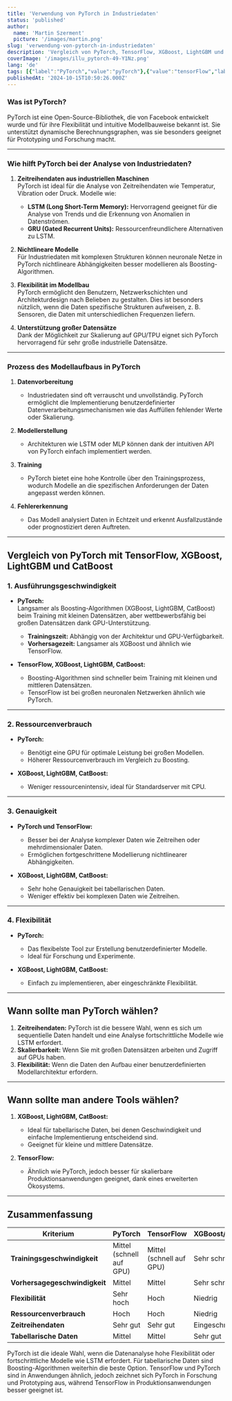 ```yaml
---
title: 'Verwendung von PyTorch in Industriedaten'
status: 'published'
author:
  name: 'Martin Szerment'
  picture: '/images/martin.png'
slug: 'verwendung-von-pytorch-in-industriedaten'
description: 'Vergleich von PyTorch, TensorFlow, XGBoost, LightGBM und CatBoost in der Analyse von Industriedaten. Der Artikel behandelt den Einsatz von PyTorch zur Vorhersage von Maschinenausfällen, zur Analyse von Zeitreihendaten und vergleicht es mit anderen Tools hinsichtlich Flexibilität, Leistung und Anwendungsbereichen.'
coverImage: '/images/illu_pytorch-49-Y1Nz.png'
lang: 'de'
tags: [{"label":"PyTorch","value":"pyTorch"},{"value":"tensorFlow","label":"TensorFlow"},{"value":"xgBoost","label":"XGBoost"},{"value":"lightGbm","label":"LightGBM"},{"value":"catBoost","label":"CatBoost"},{"label":"Industriedaten","value":"industriedaten"},{"label":"industrielle Automatisierung","value":"industrielleAutomatisierung"},{"label":"Algorithmusvergleich","value":"algorithmusVergleich"}]
publishedAt: '2024-10-15T10:50:26.000Z'
---
```


### **Was ist PyTorch?**

PyTorch ist eine Open-Source-Bibliothek, die von Facebook entwickelt wurde und für ihre Flexibilität und intuitive Modellbauweise bekannt ist. Sie unterstützt dynamische Berechnungsgraphen, was sie besonders geeignet für Prototyping und Forschung macht.

---

### **Wie hilft PyTorch bei der Analyse von Industriedaten?**

1. **Zeitreihendaten aus industriellen Maschinen**\
   PyTorch ist ideal für die Analyse von Zeitreihendaten wie Temperatur, Vibration oder Druck. Modelle wie:

   - **LSTM (Long Short-Term Memory):** Hervorragend geeignet für die Analyse von Trends und die Erkennung von Anomalien in Datenströmen.
   - **GRU (Gated Recurrent Units):** Ressourcenfreundlichere Alternativen zu LSTM.

2. **Nichtlineare Modelle**\
   Für Industriedaten mit komplexen Strukturen können neuronale Netze in PyTorch nichtlineare Abhängigkeiten besser modellieren als Boosting-Algorithmen.

3. **Flexibilität im Modellbau**\
   PyTorch ermöglicht den Benutzern, Netzwerkschichten und Architekturdesign nach Belieben zu gestalten. Dies ist besonders nützlich, wenn die Daten spezifische Strukturen aufweisen, z. B. Sensoren, die Daten mit unterschiedlichen Frequenzen liefern.

4. **Unterstützung großer Datensätze**\
   Dank der Möglichkeit zur Skalierung auf GPU/TPU eignet sich PyTorch hervorragend für sehr große industrielle Datensätze.

---

### **Prozess des Modellaufbaus in PyTorch**

1. **Datenvorbereitung**

   - Industriedaten sind oft verrauscht und unvollständig. PyTorch ermöglicht die Implementierung benutzerdefinierter Datenverarbeitungsmechanismen wie das Auffüllen fehlender Werte oder Skalierung.

2. **Modellerstellung**

   - Architekturen wie LSTM oder MLP können dank der intuitiven API von PyTorch einfach implementiert werden.

3. **Training**

   - PyTorch bietet eine hohe Kontrolle über den Trainingsprozess, wodurch Modelle an die spezifischen Anforderungen der Daten angepasst werden können.

4. **Fehlererkennung**

   - Das Modell analysiert Daten in Echtzeit und erkennt Ausfallzustände oder prognostiziert deren Auftreten.

---

## **Vergleich von PyTorch mit TensorFlow, XGBoost, LightGBM und CatBoost**

### **1. Ausführungsgeschwindigkeit**

- **PyTorch:**\
  Langsamer als Boosting-Algorithmen (XGBoost, LightGBM, CatBoost) beim Training mit kleinen Datensätzen, aber wettbewerbsfähig bei großen Datensätzen dank GPU-Unterstützung.

  - **Trainingszeit:** Abhängig von der Architektur und GPU-Verfügbarkeit.
  - **Vorhersagezeit:** Langsamer als XGBoost und ähnlich wie TensorFlow.

- **TensorFlow, XGBoost, LightGBM, CatBoost:**

  - Boosting-Algorithmen sind schneller beim Training mit kleinen und mittleren Datensätzen.
  - TensorFlow ist bei großen neuronalen Netzwerken ähnlich wie PyTorch.

---

### **2. Ressourcenverbrauch**

- **PyTorch:**

  - Benötigt eine GPU für optimale Leistung bei großen Modellen.
  - Höherer Ressourcenverbrauch im Vergleich zu Boosting.

- **XGBoost, LightGBM, CatBoost:**

  - Weniger ressourcenintensiv, ideal für Standardserver mit CPU.

---

### **3. Genauigkeit**

- **PyTorch und TensorFlow:**

  - Besser bei der Analyse komplexer Daten wie Zeitreihen oder mehrdimensionaler Daten.
  - Ermöglichen fortgeschrittene Modellierung nichtlinearer Abhängigkeiten.

- **XGBoost, LightGBM, CatBoost:**

  - Sehr hohe Genauigkeit bei tabellarischen Daten.
  - Weniger effektiv bei komplexen Daten wie Zeitreihen.

---

### **4. Flexibilität**

- **PyTorch:**

  - Das flexibelste Tool zur Erstellung benutzerdefinierter Modelle.
  - Ideal für Forschung und Experimente.

- **XGBoost, LightGBM, CatBoost:**

  - Einfach zu implementieren, aber eingeschränkte Flexibilität.

---

## **Wann sollte man PyTorch wählen?**

1. **Zeitreihendaten:** PyTorch ist die bessere Wahl, wenn es sich um sequentielle Daten handelt und eine Analyse fortschrittliche Modelle wie LSTM erfordert.
2. **Skalierbarkeit:** Wenn Sie mit großen Datensätzen arbeiten und Zugriff auf GPUs haben.
3. **Flexibilität:** Wenn die Daten den Aufbau einer benutzerdefinierten Modellarchitektur erfordern.

---

## **Wann sollte man andere Tools wählen?**

1. **XGBoost, LightGBM, CatBoost:**

   - Ideal für tabellarische Daten, bei denen Geschwindigkeit und einfache Implementierung entscheidend sind.
   - Geeignet für kleine und mittlere Datensätze.

2. **TensorFlow:**

   - Ähnlich wie PyTorch, jedoch besser für skalierbare Produktionsanwendungen geeignet, dank eines erweiterten Ökosystems.

---

## **Zusammenfassung**

| **Kriterium** | **PyTorch** | **TensorFlow** | **XGBoost/LightGBM/CatBoost** |
| --- | --- | --- | --- |
| **Trainingsgeschwindigkeit** | Mittel (schnell auf GPU) | Mittel (schnell auf GPU) | Sehr schnell |
| **Vorhersagegeschwindigkeit** | Mittel | Mittel | Sehr schnell |
| **Flexibilität** | Sehr hoch | Hoch | Niedrig |
| **Ressourcenverbrauch** | Hoch | Hoch | Niedrig |
| **Zeitreihendaten** | Sehr gut | Sehr gut | Eingeschränkt |
| **Tabellarische Daten** | Mittel | Mittel | Sehr gut |

PyTorch ist die ideale Wahl, wenn die Datenanalyse hohe Flexibilität oder fortschrittliche Modelle wie LSTM erfordert. Für tabellarische Daten sind Boosting-Algorithmen weiterhin die beste Option. TensorFlow und PyTorch sind in Anwendungen ähnlich, jedoch zeichnet sich PyTorch in Forschung und Prototyping aus, während TensorFlow in Produktionsanwendungen besser geeignet ist.
